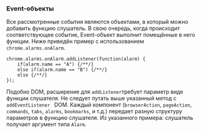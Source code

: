 ### Event-объекты

Все рассмотренные события являются объектами, в который можно добавить функцию слушатель. В свою очередь, когда происходит соответствующее событие, Event-объект выполнит помещённые в него функции. Ниже приведён пример с использованием `chrome.alarms.onAlarm`.

```
chrome.alarms.onAlarm.addListener(function(alarm) {
    if(alarm.name == "A") {/**/}
    else if(alarm.name == "B") {/**/}
    else {/**/}
});
```

Подобно DOM, расширение для `addListener`требует параметр виде функции слушателя. Не следует путать выше указанный метод с `addEventListener ` DOM. Каждый компонент \(`browserAction`, `pageAction`, `commands`, `tabs`, `alarms`, `bookmarks`, и т.д.\) передает разную структуру параметров в функцию слушателя. Из указанного примера: слушатель получает аргумент типа `Alarm`.

